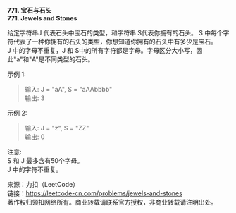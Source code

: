 **771. 宝石与石头**  
**771. Jewels and Stones**  

给定字符串J 代表石头中宝石的类型，和字符串 S代表你拥有的石头。 S 中每个字符代表了一种你拥有的石头的类型，你想知道你拥有的石头中有多少是宝石。  
J 中的字母不重复，J 和 S中的所有字符都是字母。字母区分大小写，因此"a"和"A"是不同类型的石头。    

示例 1:  
>输入: J = "aA", S = "aAAbbbb"  
>输出: 3  

示例 2:
>输入: J = "z", S = "ZZ"  
>输出: 0  

注意:  
S 和 J 最多含有50个字母。  
J 中的字符不重复。  

来源：力扣（LeetCode）  
链接：https://leetcode-cn.com/problems/jewels-and-stones  
著作权归领扣网络所有。商业转载请联系官方授权，非商业转载请注明出处。  
